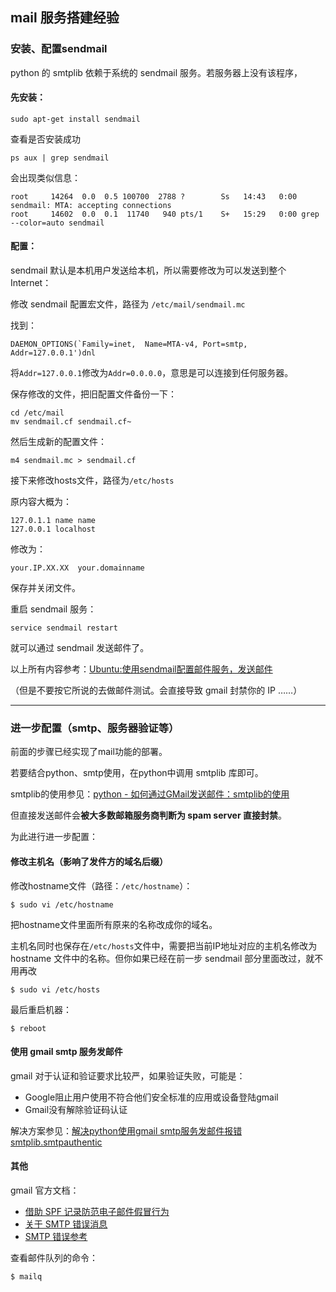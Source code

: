 ## mail 服务搭建经验

### 安装、配置sendmail
python 的 smtplib 依赖于系统的 sendmail 服务。若服务器上没有该程序，

#### 先安装：
    sudo apt-get install sendmail

查看是否安装成功

    ps aux | grep sendmail

会出现类似信息：

```shell
root     14264  0.0  0.5 100700  2788 ?        Ss   14:43   0:00 sendmail: MTA: accepting connections
root     14602  0.0  0.1  11740   940 pts/1    S+   15:29   0:00 grep --color=auto sendmail
```
#### 配置：
sendmail 默认是本机用户发送给本机，所以需要修改为可以发送到整个 Internet：

修改 sendmail 配置宏文件，路径为 `/etc/mail/sendmail.mc`

找到：

    DAEMON_OPTIONS(`Family=inet,  Name=MTA-v4, Port=smtp, Addr=127.0.0.1')dnl

将`Addr=127.0.0.1`修改为`Addr=0.0.0.0`，意思是可以连接到任何服务器。

保存修改的文件，把旧配置文件备份一下：

```shell
cd /etc/mail
mv sendmail.cf sendmail.cf~
```

然后生成新的配置文件：

    m4 sendmail.mc > sendmail.cf

接下来修改hosts文件，路径为`/etc/hosts`

原内容大概为：
```
127.0.1.1 name name
127.0.0.1 localhost
```

修改为：

    your.IP.XX.XX  your.domainname

保存并关闭文件。

重启 sendmail 服务：

    service sendmail restart

就可以通过 sendmail 发送邮件了。

以上所有内容参考：[Ubuntu:使用sendmail配置邮件服务，发送邮件](https://www.polarxiong.com/archives/ubuntu-sendmail.html)

（但是不要按它所说的去做邮件测试。会直接导致 gmail 封禁你的 IP ……）

*******

### 进一步配置（smtp、服务器验证等）
前面的步骤已经实现了mail功能的部署。

若要结合python、smtp使用，在python中调用 smtplib 库即可。

smtplib的使用参见：[python - 如何通过GMail发送邮件：smtplib的使用](https://blog.csdn.net/leehark/article/details/7173570)

但直接发送邮件会**被大多数邮箱服务商判断为 spam server 直接封禁**。

为此进行进一步配置：

#### 修改主机名（影响了发件方的域名后缀）

修改hostname文件（路径：`/etc/hostname`）：

    $ sudo vi /etc/hostname

把hostname文件里面所有原来的名称改成你的域名。

主机名同时也保存在`/etc/hosts`文件中，需要把当前IP地址对应的主机名修改为 hostname 文件中的名称。但你如果已经在前一步 sendmail 部分里面改过，就不用再改

    $ sudo vi /etc/hosts

最后重启机器：

    $ reboot


#### 使用 gmail smtp 服务发邮件
gmail 对于认证和验证要求比较严，如果验证失败，可能是：
* Google阻止用户使用不符合他们安全标准的应用或设备登陆gmail
* Gmail没有解除验证码认证

解决方案参见：[解决python使用gmail smtp服务发邮件报错smtplib.smtpauthentic](https://blog.csdn.net/qianghaohao/article/details/79331895)






#### 其他
gmail 官方文档：
* [借助 SPF 记录防范电子邮件假冒行为](https://support.google.com/a/answer/33786)
* [关于 SMTP 错误消息](https://support.google.com/a/answer/3221692)
* [SMTP 错误参考](https://support.google.com/a/answer/3726730)

查看邮件队列的命令：

    $ mailq


